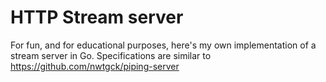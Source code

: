 # HTTP Stream server

For fun, and for educational purposes, here's my own implementation of a stream server in Go.
Specifications are similar to https://github.com/nwtgck/piping-server
